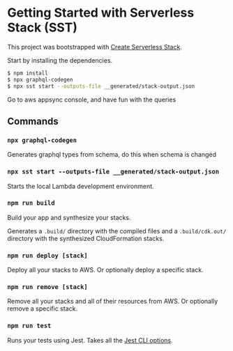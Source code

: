 # Getting Started with Serverless Stack (SST)

This project was bootstrapped with [Create Serverless Stack](https://docs.serverless-stack.com/packages/create-serverless-stack).

Start by installing the dependencies.

```bash
$ npm install
$ npx graphql-codegen
$ npx sst start --outputs-file __generated/stack-output.json
```

Go to aws appsync console, and have fun with the queries

## Commands

### `npx graphql-codegen`

Generates graphql types from schema, do this when schema is changed 

### `npx sst start --outputs-file __generated/stack-output.json`

Starts the local Lambda development environment.

### `npm run build`

Build your app and synthesize your stacks.

Generates a `.build/` directory with the compiled files and a `.build/cdk.out/` directory with the synthesized CloudFormation stacks.

### `npm run deploy [stack]`

Deploy all your stacks to AWS. Or optionally deploy a specific stack.

### `npm run remove [stack]`

Remove all your stacks and all of their resources from AWS. Or optionally remove a specific stack.

### `npm run test`

Runs your tests using Jest. Takes all the [Jest CLI options](https://jestjs.io/docs/en/cli).
